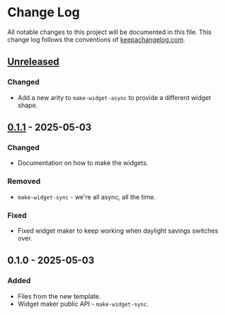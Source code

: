# Change Log
All notable changes to this project will be documented in this file. This change log follows the conventions of [keepachangelog.com](http://keepachangelog.com/).

## [Unreleased]
### Changed
- Add a new arity to `make-widget-async` to provide a different widget shape.

## [0.1.1] - 2025-05-03
### Changed
- Documentation on how to make the widgets.

### Removed
- `make-widget-sync` - we're all async, all the time.

### Fixed
- Fixed widget maker to keep working when daylight savings switches over.

## 0.1.0 - 2025-05-03
### Added
- Files from the new template.
- Widget maker public API - `make-widget-sync`.

[Unreleased]: https://github.com/tl/srd52/compare/0.1.1...HEAD
[0.1.1]: https://github.com/tl/srd52/compare/0.1.0...0.1.1
